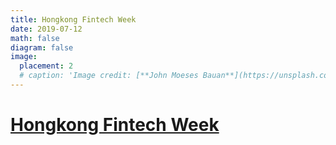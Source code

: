 ```yaml
---
title: Hongkong Fintech Week
date: 2019-07-12
math: false
diagram: false
image:
  placement: 2
  # caption: 'Image credit: [**John Moeses Bauan**](https://unsplash.com/photos/OGZtQF8iC0g)'
---
```

# [Hongkong Fintech Week](https://www.fintechweek.hk/)
